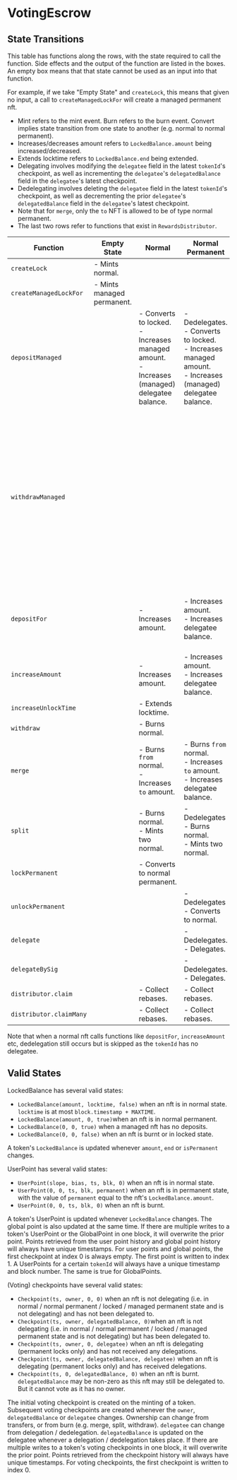 # VotingEscrow

## State Transitions

This table has functions along the rows, with the state required to call the function. Side effects and the output of the function are listed in the boxes. An empty box means that that state cannot be used as an input into that function. 

For example, if we take "Empty State" and `createLock`, this means that given no input, a call to `createManagedLockFor` will create a managed permanent nft. 

- Mint refers to the mint event. Burn refers to the burn event. Convert implies state transition from one state to another (e.g. normal to normal permanent).
- Increases/decreases amount refers to `LockedBalance.amount` being increased/decreased. 
- Extends locktime refers to `LockedBalance.end` being extended.
- Delegating involves modifying the `delegatee` field in the latest `tokenId`'s checkpoint, as well as incrementing the `delegatee`'s `delegatedBalance` field in the `delegatee`'s latest checkpoint.
- Dedelegating involves deleting the `delegatee` field in the latest `tokenId`'s checkpoint, as well as decrementing the prior `delegatee`'s `delegatedBalance` field in the `delegatee`'s latest checkpoint.
- Note that for `merge`, only the `to` NFT is allowed to be of type normal permanent.
- The last two rows refer to functions that exist in `RewardsDistributor`.

| Function | Empty State | Normal | Normal Permanent | Locked | Managed Permanent |
| --- | --- | --- | --- | --- | --- |
| `createLock` | - Mints normal. | | | | |
| `createManagedLockFor` | - Mints managed permanent.|  | | | |
| `depositManaged`  | | - Converts to locked. </br> - Increases managed amount. </br> - Increases (managed) delegatee balance. | - Dedelegates. </br> - Converts to locked. </br> - Increases managed amount. </br> - Increases (managed) delegatee balance. | | |
| `withdrawManaged` | | | | - Converts to normal. </br> - May increase amount (locked rewards). </br> - Extends locktime to maximum. </br> - Decreases managed balance. </br> - Decreases (managed) delegatee balance. | |
| `depositFor` | | - Increases amount. | - Increases amount. </br> - Increases delegatee balance. | | - Increases amount. </br> - Deposits into LMR. </br> - Increases delegatee balance. |
| `increaseAmount` | | - Increases amount. | - Increases amount. </br> - Increases delegatee balance. | | - Increases amount. </br> - Increases delegatee balance. |
| `increaseUnlockTime` | | - Extends locktime. | | | |
| `withdraw` | | - Burns normal. | | | |
| `merge` | | - Burns `from` normal. </br> - Increases `to` amount. | - Burns `from` normal. </br> - Increases `to` amount. </br> - Increases delegatee balance.  | | |
| `split` | | - Burns normal. </br> - Mints two normal. | - Dedelegates </br> - Burns normal. </br> - Mints two normal. | | |
| `lockPermanent` | | - Converts to normal permanent. | | | |
| `unlockPermanent` | | | - Dedelegates </br> - Converts to normal. | | |
| `delegate` | | | - Dedelegates. </br> - Delegates. | | - Dedelegates. </br> - Delegates. |
| `delegateBySig` | | | - Dedelegates. </br> - Delegates. | | - Dedelegates. </br> - Delegates. |
| `distributor.claim` | | - Collect rebases. | - Collect rebases. | | - Collect rebases. |
| `distributor.claimMany` | | - Collect rebases. | - Collect rebases. | | - Collect rebases. |

Note that when a normal nft calls functions like `depositFor`, `increaseAmount` etc, dedelegation still occurs but is skipped as the `tokenId` has no delegatee. 

## Valid States

LockedBalance has several valid states:
- `LockedBalance(amount, locktime, false)` when an nft is in normal state. `locktime` is at most `block.timestamp + MAXTIME`.
- `LockedBalance(amount, 0, true)`when an nft is in normal permanent.
- `LockedBalance(0, 0, true)` when a managed nft has no deposits.
- `LockedBalance(0, 0, false)` when an nft is burnt or in locked state.

A token's `LockedBalance` is updated whenever `amount`, `end` or `isPermanent` changes. 

UserPoint has several valid states:
- `UserPoint(slope, bias, ts, blk, 0)` when an nft is in normal state.
- `UserPoint(0, 0, ts, blk, permanent)` when an nft is in permanent state, with the value of `permanent` equal to the nft's `LockedBalance.amount`.
- `UserPoint(0, 0, ts, blk, 0)` when an nft is burnt.

A token's UserPoint is updated whenever `LockedBalance` changes. The global point is also updated at the 
same time. If there are multiple writes to a token's UserPoint or the GlobalPoint in one block, it will 
overwrite the prior point. Points retrieved from the user point history and global point history will always
have unique timestamps. For user points and global points, the first checkpoint at index 0 is always empty.
The first point is written to index 1. A UserPoints for a certain `tokenId` will always have a unique
timestamp and block number. The same is true for GlobalPoints.

(Voting) checkpoints have several valid states:
- `Checkpoint(ts, owner, 0, 0)` when an nft is not delegating (i.e. in normal / normal permanent / locked / managed permanent state and is not delegating) and has not been delegated to.
- `Checkpoint(ts, owner, delegatedBalance, 0)`when an nft is not delegating (i.e. in normal / normal permanent / locked / managed permanent state and is not delegating) but has been delegated to.
- `Checkpoint(ts, owner, 0, delegatee)` when an nft is delegating (permanent locks only) and has not received any delegations.
- `Checkpoint(ts, owner, delegatedBalance, delegatee)` when an nft is delegating (permanent locks only) and has received delegations.
- `Checkpoint(ts, 0, delegatedBalance, 0)` when an nft is burnt. `delegatedBalance` may be non-zero as this nft may still be delegated to. But it cannot vote as it has no owner. 

The initial voting checkpoint is created on the minting of a token. Subsequent voting checkpoints are
created whenever the `owner`, `delegatedBalance` or `delegatee` changes. Ownership can change from 
transfers, or from burn (e.g. merge, split, withdraw). `delegatee` can change from delegation / dedelegation.
`delegatedBalance` is updated on the delegatee whenever a delegation / dedelegation takes place. If there are 
multiple writes to a token's voting checkpoints in one block, it will overwrite the prior point. Points 
retrieved from the checkpoint history will always have unique timestamps. For voting checkpoints, the first 
checkpoint is written to index 0.